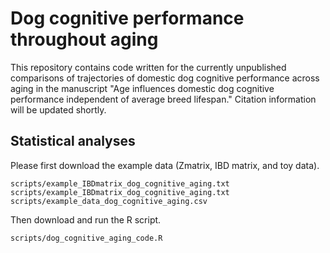 # Dog cognitive performance throughout aging

This repository contains code written for the currently unpublished comparisons of trajectories of domestic dog cognitive performance across aging in the manuscript "Age influences domestic dog cognitive performance independent of average breed lifespan." Citation information will be updated shortly. 


## Statistical analyses
Please first download the example data (Zmatrix, IBD matrix, and toy data). 
```{r}
scripts/example_IBDmatrix_dog_cognitive_aging.txt
scripts/example_IBDmatrix_dog_cognitive_aging.txt
scripts/example_data_dog_cognitive_aging.csv
```

Then download and run the R script. 
```{r}
scripts/dog_cognitive_aging_code.R
```
